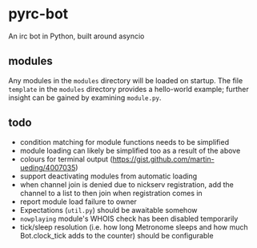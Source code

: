 # pyrc-bot
An irc bot in Python, built around asyncio

## modules
Any modules in the `modules` directory will be loaded on startup. The file `template` in the `modules` directory provides a hello-world example; further insight can be gained by examining `module.py`.

## todo
* condition matching for module functions needs to be simplified
* module loading can likely be simplified too as a result of the above
* colours for terminal output (https://gist.github.com/martin-ueding/4007035)
* support deactivating modules from automatic loading
* when channel join is denied due to nickserv registration, add the channel to a list to then join when registration comes in
* report module load failure to owner
* Expectations (`util.py`) should be awaitable somehow
* `nowplaying` module's WHOIS check has been disabled temporarily
* tick/sleep resolution (i.e. how long Metronome sleeps and how much Bot.clock\_tick adds to the counter) should be configurable
